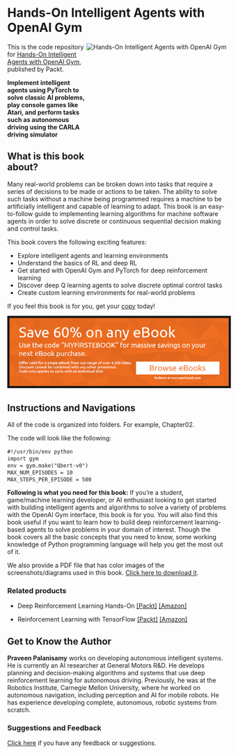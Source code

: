 # Hands-On Intelligent Agents with OpenAI Gym

<a href="https://www.packtpub.com/big-data-and-business-intelligence/hands-intelligent-agents-openai-gym?utm_source=github&utm_medium=repository&utm_campaign=9781788836579 "><img src="https://d255esdrn735hr.cloudfront.net/sites/default/files/imagecache/ppv4_main_book_cover/B09513.png" alt="Hands-On Intelligent Agents with OpenAI Gym" height="256px" align="right"></a>

This is the code repository for [Hands-On Intelligent Agents with OpenAI Gym](https://www.packtpub.com/big-data-and-business-intelligence/hands-intelligent-agents-openai-gym?utm_source=github&utm_medium=repository&utm_campaign=9781788836579), published by Packt.

**Implement intelligent agents using PyTorch to solve classic AI problems, play console games like Atari, and perform tasks such as autonomous driving using the CARLA driving simulator**

## What is this book about?
Many real-world problems can be broken down into tasks that require a series of decisions to be made or actions to be taken. The ability to solve such tasks without a machine being programmed requires a machine to be artificially intelligent and capable of learning to adapt. This book is an easy-to-follow guide to implementing learning algorithms for machine software agents in order to solve discrete or continuous sequential decision making and control tasks.

This book covers the following exciting features:
* Explore intelligent agents and learning environments 
* Understand the basics of RL and deep RL 
* Get started with OpenAI Gym and PyTorch for deep reinforcement learning 
* Discover deep Q learning agents to solve discrete optimal control tasks 
* Create custom learning environments for real-world problems 

If you feel this book is for you, get your [copy](https://www.amazon.com/dp/1-788-83657-X) today!

<a href="https://www.packtpub.com/?utm_source=github&utm_medium=banner&utm_campaign=GitHubBanner"><img src="https://raw.githubusercontent.com/PacktPublishing/GitHub/master/GitHub.png" 
alt="https://www.packtpub.com/" border="5" /></a>

## Instructions and Navigations
All of the code is organized into folders. For example, Chapter02.

The code will look like the following:
```
#!/usr/bin/env python
import gym
env = gym.make("Qbert-v0")
MAX_NUM_EPISODES = 10
MAX_STEPS_PER_EPISODE = 500
```

**Following is what you need for this book:**
If you’re a student, game/machine learning developer, or AI enthusiast looking to get started with building intelligent agents and algorithms to solve a variety of problems with the OpenAI Gym interface, this book is for you. You will also find this book useful if you want to learn how to build deep reinforcement learning-based agents to solve problems in your domain of interest. Though the book covers all the basic concepts that you need to know, some working knowledge of Python programming language will help you get the most out of it.

We also provide a PDF file that has color images of the screenshots/diagrams used in this book. [Click here to download it](https://www.packtpub.com/sites/default/files/downloads/HandsOnIntelligentAgentswithOpenAIGym_ColorImages.pdf).

### Related products
* Deep Reinforcement Learning Hands-On [[Packt]](https://www.packtpub.com/big-data-and-business-intelligence/deep-reinforcement-learning-hands?utm_source=github&utm_medium=repository&utm_campaign=9781788834247) [[Amazon]](https://www.amazon.com/dp/1-788-83424-0)

* Reinforcement Learning with TensorFlow [[Packt]](https://www.packtpub.com/big-data-and-business-intelligence/reinforcement-learning-tensorflow?utm_source=github&utm_medium=repository&utm_campaign=9781788835725) [[Amazon]](https://www.amazon.com/dp/1-788-83572-7)

## Get to Know the Author
**Praveen Palanisamy**
works on developing autonomous intelligent systems. He is currently an AI researcher at General Motors R&D. He develops planning and decision-making algorithms and systems that use deep reinforcement learning for autonomous driving. Previously, he was at the Robotics Institute, Carnegie Mellon University, where he worked on autonomous navigation, including perception and AI for mobile robots. He has experience developing complete, autonomous, robotic systems from scratch.

### Suggestions and Feedback
[Click here](https://docs.google.com/forms/d/e/1FAIpQLSdy7dATC6QmEL81FIUuymZ0Wy9vH1jHkvpY57OiMeKGqib_Ow/viewform) if you have any feedback or suggestions.


